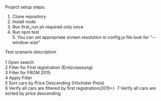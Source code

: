Project setup steps:  

1. Clone repository​  
2. Install node  
3. Run first_run.sh required only once​  
4. Run npm test​  
​5. You can set appropriate screen resolution in config.js file look for "--window-size"  

Test scenario description​  
​  
  1 Open search​  
  2 Filter for First registration (Erstzulassung)​  
  3 Filter for FROM 2015​  
  4 Apply Filter​  
  5 Sort cars by Price Descending (Höchster Preis)​  
  6 Verify all cars are filtered by first registration(2015+)  ​
  7 Verify all cars are sorted by price descending​  
